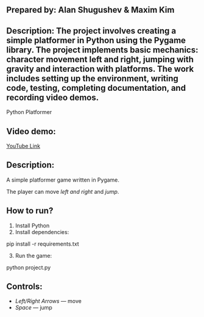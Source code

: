 ## Prepared by: Alan Shugushev & Maxim Kim

## Description: The project involves creating a simple platformer in Python using the Pygame library. The project implements basic mechanics: character movement left and right, jumping with gravity and interaction with platforms. The work includes setting up the environment, writing code, testing, completing documentation, and recording video demos.

Python Platformer

## Video demo:
[YouTube Link](https://youtu.be/S3niJLATnFk)

## Description:
A simple platformer game written in Pygame.

The player can move *left and right* and *jump*.

## How to run?

1. Install Python
2. Install dependencies:

pip install -r requirements.txt

3. Run the game:

python project.py

## Controls:
- *Left/Right Arrows* — move
- *Space* — jump

